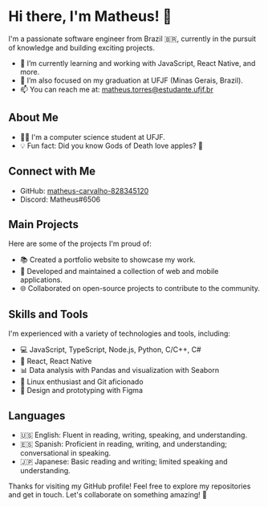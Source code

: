 # Hi there, I'm Matheus! 👋

I'm a passionate software engineer from Brazil 🇧🇷, currently in the pursuit of knowledge and building exciting projects. 

- 🌱 I’m currently learning and working with JavaScript, React Native, and more.
- 🔭 I’m also focused on my graduation at UFJF (Minas Gerais, Brazil).
- 📫 You can reach me at: matheus.torres@estudante.ufjf.br

## About Me

- 👨‍🎓 I'm a computer science student at UFJF.
- 💡 Fun fact: Did you know Gods of Death love apples? 🍎

## Connect with Me

- GitHub: [matheus-carvalho-828345120](https://github.com/matheus-carvalho-828345120)
- Discord: Matheus#6506

## Main Projects

Here are some of the projects I'm proud of:

- 📚 Created a portfolio website to showcase my work.
- 💼 Developed and maintained a collection of web and mobile applications.
- 🌐 Collaborated on open-source projects to contribute to the community.

## Skills and Tools

I'm experienced with a variety of technologies and tools, including:

- 💻 JavaScript, TypeScript, Node.js, Python, C/C++, C#
- 🚀 React, React Native
- 📊 Data analysis with Pandas and visualization with Seaborn
- 🐧 Linux enthusiast and Git aficionado
- 🎨 Design and prototyping with Figma

## Languages

- 🇺🇸 English: Fluent in reading, writing, speaking, and understanding.
- 🇪🇸 Spanish: Proficient in reading, writing, and understanding; conversational in speaking.
- 🇯🇵 Japanese: Basic reading and writing; limited speaking and understanding.

Thanks for visiting my GitHub profile! Feel free to explore my repositories and get in touch. Let's collaborate on something amazing! 🚀
